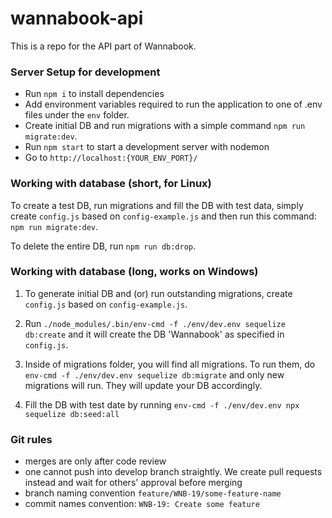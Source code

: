 # wannabook-api

This is a repo for the API part of Wannabook.

### Server Setup for development
* Run `npm i` to install dependencies
* Add environment variables required to run the application to one of .env files under the `env` folder.
* Create initial DB and run migrations with a simple command `npm run migrate:dev`.
* Run `npm start` to start a development server with nodemon
* Go to ```http://localhost:{YOUR_ENV_PORT}/```


### Working with database (short, for Linux)
To create a test DB, run migrations and fill the DB with test data, simply create `config.js` based on `config-example.js` and then run this command: `npm run migrate:dev`.

To delete the entire DB, run `npm run db:drop`.

### Working with database (long, works on Windows)
1. To generate initial DB and (or) run outstanding migrations, create `config.js` based on `config-example.js`.

2. Run `./node_modules/.bin/env-cmd -f ./env/dev.env sequelize db:create` and it will create the DB 'Wannabook' as specified in `config.js`.

3. Inside of migrations folder, you will find all migrations. To run them, do `env-cmd -f ./env/dev.env sequelize db:migrate` and only new migrations will run. They will update your DB accordingly.

4. Fill the DB with test date by running `env-cmd -f ./env/dev.env npx sequelize db:seed:all`

### Git rules
* merges are only after code review
* one cannot push into develop branch straightly. We create pull requests instead and wait for others' approval before merging
* branch naming convention `feature/WNB-19/some-feature-name`
* commit names convention: `WNB-19: Create some feature`
